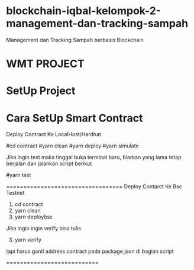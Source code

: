 # blockchain-iqbal-kelompok-2-management-dan-tracking-sampah
Management dan Tracking Sampah berbasis Blockchain

WMT PROJECT
==================================
SetUp Project
==================================
Cara SetUp Smart Contract
==================================
Deploy Contract Ke LocalHost/Hardhat

#cd contract
#yarn clean 
#yarn deploy
#yarn simulate 

Jika ingin test maka tinggal buka terminal baru, biarkan yang lama tetap berjalan dan jalankan script berikut

#yarn test

==================================
Deploy Contarct Ke Bsc Testnet

1. cd contract
2. yarn clean 
3. yarn deploybsc

Jika ingin ingin verify bisa tulis

3. yarn verify

tapi harus ganti address contract pada package.json di bagian script

===========================





